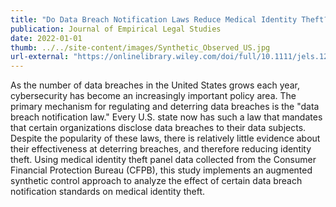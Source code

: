 ```yaml
---
title: "Do Data Breach Notification Laws Reduce Medical Identity Theft? Evidence from Consumer Complaints Data"
publication: Journal of Empirical Legal Studies 
date: 2022-01-01
thumb: ../../site-content/images/Synthetic_Observed_US.jpg
url-external: "https://onlinelibrary.wiley.com/doi/full/10.1111/jels.12331"
---
```


As the number of data breaches in the United States grows each year, cybersecurity has become an increasingly important policy area. The primary mechanism for regulating and deterring data breaches is the "data breach notification law." Every U.S. state now has such a law that mandates that certain organizations disclose data breaches to their data subjects. Despite the popularity of these laws, there is relatively little evidence about their effectiveness at deterring breaches, and therefore reducing identity theft. Using medical identity theft panel data collected from the Consumer Financial Protection Bureau (CFPB), this study implements an augmented synthetic control approach to analyze the effect of certain data breach notification standards on medical identity theft. 
